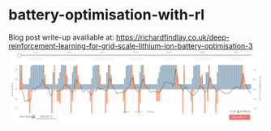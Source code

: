 # battery-optimisation-with-rl

Blog post write-up availiable at: https://richardfindlay.co.uk/deep-reinforcement-learning-for-grid-scale-lithium-ion-battery-optimisation-3
![til](./visualisations/d3_interactive_plot_screenshot.png)